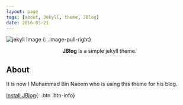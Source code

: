 ```yaml
---
layout: page
tags: [about, Jekyll, theme, JBlog]
date: 2016-03-21
---
```


![jekyll Image](http://dab1nmslvvntp.cloudfront.net/wp-content/uploads/2015/02/1424055625jekyll.png)
{: .image-pull-right}

<center><b>JBlog</b> is a simple jekyll theme.</center>

## About

It is now I Muhammad Bin Naeem who is using this theme for his blog.      

[Install JBlog](https://github.com/alperenbozkurt/JBlog){: .btn .btn-info}
